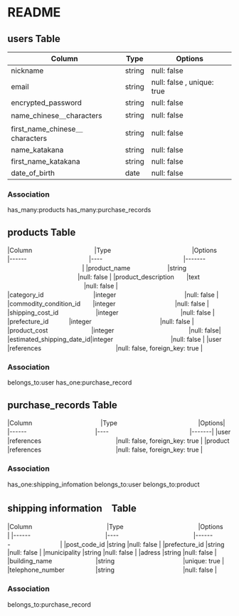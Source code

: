 # README

## users Table

| Column             | Type                | Options                   |
|--------------------|---------------------|---------------------------|
| nickname           | string              | null: false |
| email　　　　　　　　 | string              | null: false , unique: true|
| encrypted_password    | string              | null: false               |
| name_chinese＿characters|string        | null: false         　　　 |
|first_name_chinese＿characters|string        |null: false|
| name_katakana　　  | string                | null: false               |
|first_name_katakana|string                  |null: false |
| date_of_birth　　　　| date              | null: false |


### Association
has_many:products
has_many:purchase_records

## products Table

 
|Column　　　　　　　　　　|Type　　　　　　　　　　　　　|Options　　　　　　　　　　　　
|------　　　　　　　　　　|----　　　　　　　　　　　　　|------- 　　　　　　　　　　　　|
|product_name　　　　　　|string 　　　　　　　　　　　  |null: false |
|product_description　　|text 　　　　　　　　　　　　  |null: false |
|category_id　　　　　　　　|integer　　　　　　　　　　　|null: false |
|commodity_condition_id　　|integer 　　　　　　　　　 |null: false |
|shipping_cost_id　　　　　　|integer　　　　　　　　　　|null: false |
|prefecture_id　　　      |integer　　　　　　　　　　　|null: false |
|product_cost　　　　　　　|integer　　　　　　　　　　　　|null: false|
|estimated_shipping_date_id|integer　　　　　　　　　 |null: false |
|user　　　　　　　　　      |references　　　　　　　　　　　　|null: false, foreign_key: true |

### Association
belongs_to:user
has_one:purchase_record


## purchase_records Table
|Column　　　　　　　　　　　|Type　　　　　　　　　　　　　|Options|
|------　　　　　　　　　　　|----　　　　　　　　　　　　　|-------|
|user　　　　　　　　　      |references　　　　　　　　　　　　|null: false, foreign_key: true |
|product　　　             |references　　　　　　　　　　　　|null: false, foreign_key: true |
### Association
has_one:shipping_infomation
belongs_to:user
belongs_to:product

## shipping information　Table
|Column　　　　　　　　　　　　|Type　　　　　　　　　　　　|Options　　　　　　　　|
|------　　　　　　　　　　　　|----　　　　　　　　　　　　|-------　　　　　　　　|
|post_code_id                 |string                  |null: false |
|prefecture_id               |string                  |null: false |
|municipality              |string                  |null: false |
|adress                    |string                  |null: false |
|building_name　　　　　　　|string　　　　　　　　　　　|unique: true |
|telephone_number　　　　　|string　　　　　　　　　　　|null: false |
### Association
belongs_to:purchase_record





